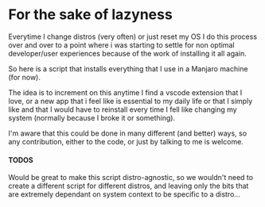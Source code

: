 # For the sake of lazyness

Everytime I change distros (very often) or just reset my OS I do this process over and over to a point where i was starting to settle for non optimal developer/user experiences because of the work of installing it all again.

So here is a script that installs everything that I use in a Manjaro machine (for now).

The idea is to increment on this anytime I find a vscode extension that I love, or a new app that i feel like is essential to my daily life or that I simply like and that I would have to reinstall every time I fell like changing my system (normally because I broke it or something).

I'm aware that this could be done in many different (and better) ways, so any contribution, either to the code, or just by talking to me is welcome.

#### TODOS

Would be great to make this script distro-agnostic, so we wouldn't need to create a different script for different distros, and leaving only the bits that are extremely dependant on system context to be specific to a distro... 